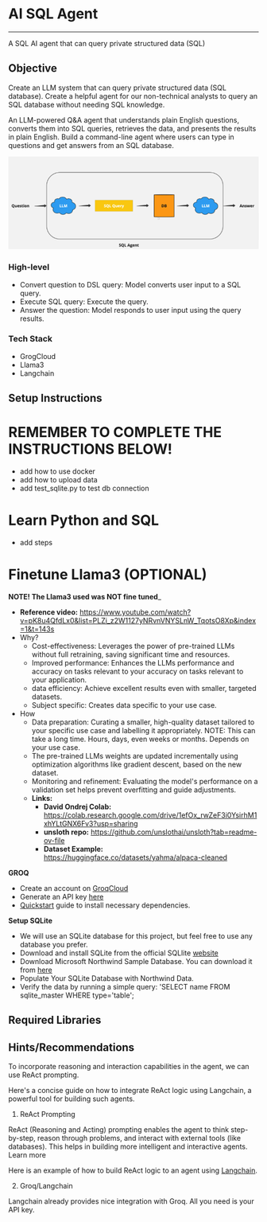 # AI SQL Agent
---
A SQL AI agent that can query private structured data (SQL)

## Objective
Create an LLM system that can query private structured data (SQL database). Create a helpful agent for our non-technical analysts to query an SQL database without needing SQL knowledge.

An LLM-powered Q&A agent that understands plain English questions, converts them into SQL queries, retrieves the data, and presents the results in plain English. Build a command-line agent where users can type in questions and get answers from an SQL database.

![alt text](image.png)

### High-level
- Convert question to DSL query: Model converts user input to a SQL query.
- Execute SQL query: Execute the query.
- Answer the question: Model responds to user input using the query results.

### Tech Stack
- GrogCloud
- Llama3
- Langchain

## Setup Instructions

# REMEMBER TO COMPLETE THE INSTRUCTIONS BELOW!
- add how to use docker
- add how to upload data
- add test_sqlite.py to test db connection

# Learn Python and SQL
- add steps

# Finetune Llama3 (OPTIONAL)
__NOTE! The Llama3 used was NOT fine tuned___
- __Reference video:__ https://www.youtube.com/watch?v=pK8u4QfdLx0&list=PLZi_z2W1127yNRvnVNYSLnW_TqotsO8Xp&index=1&t=143s
- Why?
  - Cost-effectiveness: Leverages the power of pre-trained LLMs without full retraining, saving significant time and resources.
  - Improved performance: Enhances the LLMs performance and accuracy on tasks relevant to your accuracy on tasks relevant to your application.
  - data efficiency: Achieve excellent results even with smaller, targeted datasets.
  - Subject specific: Creates data specific to your use case.
- How
  - Data preparation: Curating a smaller, high-quality dataset tailored to your specific use case and labelling it appropriately. NOTE: This can take a long time. Hours, days, even weeks or months. Depends on your use case.
  - The pre-trained LLMs weights are updated incrementally using optimization algorithms like gradient descent, based on the new dataset.
  - Monitoring and refinement: Evaluating the model's performance on a validation set helps prevent overfitting and guide adjustments. 
  - __Links:__
    - __David Ondrej Colab:__ https://colab.research.google.com/drive/1efOx_rwZeF3i0YsirhM1xhYLtGNX6Fv3?usp=sharing
    - __unsloth repo:__ https://github.com/unslothai/unsloth?tab=readme-ov-file
    - __Dataset Example:__ https://huggingface.co/datasets/yahma/alpaca-cleaned


__GROQ__
- Create an account on [GroqCloud](https://console.groq.com/login)
- Generate an API key [here](https://console.groq.com/keys)
- [Quickstart](https://console.groq.com/docs/quickstart) guide to install necessary dependencies.

__Setup SQLite__
- We will use an SQLite database for this project, but feel free to use any database you prefer.
- Download and install SQLite from the official SQLlite [website](https://sqlite.org/download.html)
- Download Microsoft Northwind Sample Database. You can download it from [here](https://github.com/jpwhite3/northwind-SQLite3)
- Populate Your SQLite Database with Northwind Data.
- Verify the data by running a simple query: 'SELECT name FROM sqlite_master WHERE type='table';

__Required Libraries__
 - 

## Hints/Recommendations

To incorporate reasoning and interaction capabilities in the agent, we can use ReAct prompting. 

Here's a concise guide on how to integrate ReAct logic using Langchain, a powerful tool for building such agents.

1. ReAct Prompting

ReAct (Reasoning and Acting) prompting enables the agent to think step-by-step, reason through problems, and interact with external tools (like databases). This helps in building more intelligent and interactive agents. Learn more

Here is an example of how to build ReAct logic to an agent using [Langchain](https://python.langchain.com/v0.1/docs/modules/agents/agent_types/react/).

2. Groq/Langchain

Langchain already provides nice integration with Groq. All you need is your API key.